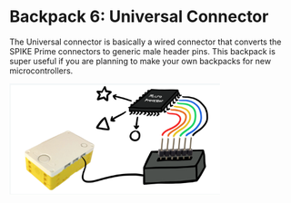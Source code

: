 # Backpack 6: Universal Connector

The Universal connector is basically a wired connector that converts the SPIKE Prime connectors to generic male header pins. This backpack is super useful if you are planning to make your own backpacks for new microcontrollers.


![](https://github.com/Chenlu-Wu/CEEOEngineering--SPIKE-Backpacks/raw/master/webpic/universalconnector.png) 